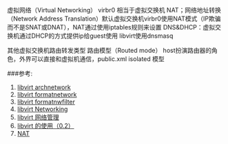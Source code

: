 虚拟网络（Virtual Networking）
virbr0 相当于虚拟交换机
NAT；网络地址转换（Network Address Translation）默认虚拟交换机virbr0使用NAT模式（IP欺骗而不是SNAT或DNAT），NAT通过使用iptables规则来设置
DNS&DHCP：虚拟交换机通过DHCP的方式提供ip给guest使用
libvirt使用dnsmasq

其他虚拟交换机路由转发类型
路由模型（Routed mode）
host扮演路由器的角色，外界可以直接和虚拟机通信，public.xml
isolated 模型

###参考:
1. [libvirt archnetwork](http://libvirt.org/archnetwork.html)
2. [libvirt formatnetwork](http://libvirt.org/formatnetwork.html)
3. [libvirt formatnwfilter](http://libvirt.org/formatnwfilter.html)
4. [libvirt Networking](http://wiki.libvirt.org/page/Networking)
5. [libvirt 网络管理](http://wenku.baidu.com/view/3957ac3a376baf1ffc4fad9b.html)
6. [libvirt 的使用（0.2）](http://itxx.sinaapp.com/blog/content/86)
7. [NAT](https://zh.wikipedia.org/wiki/%E7%BD%91%E7%BB%9C%E5%9C%B0%E5%9D%80%E8%BD%AC%E6%8D%A2)
